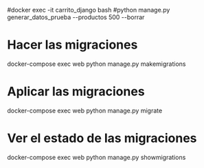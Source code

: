 #docker exec -it carrito_django bash
#python manage.py generar_datos_prueba --productos 500 --borrar

# Hacer las migraciones
docker-compose exec web python manage.py makemigrations

# Aplicar las migraciones
docker-compose exec web python manage.py migrate

# Ver el estado de las migraciones
docker-compose exec web python manage.py showmigrations
